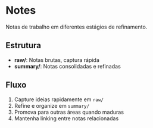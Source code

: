 # Notes

Notas de trabalho em diferentes estágios de refinamento.

## Estrutura

- **raw/**: Notas brutas, captura rápida
- **summary/**: Notas consolidadas e refinadas

## Fluxo

1. Capture ideias rapidamente em `raw/`
2. Refine e organize em `summary/`
3. Promova para outras áreas quando maduras
4. Mantenha linking entre notas relacionadas